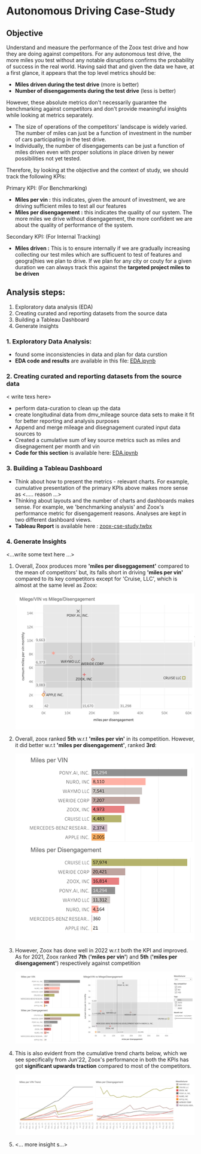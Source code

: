 # Autonomous Driving Case-Study

## Objective
Understand and measure the performance of the Zoox test drive and how they are doing against competitors. For any autonomous test drive, the more miles you test without any notable disruptions confirms the probability of success in the real world. Having said that and given the data we have, at a first glance, it appears that the top level metrics should be:
- **Miles driven during the test drive** (more is better)
- **Number of disengagements during the test drive** (less is better)

However, these absolute metrics don't necessarily guarantee the benchmarking against competitors and don't provide meaningful insights while looking at metrics separately.
- The size of operations of the competitors' landscape is widely varied. The number of miles can just be a function of investment in the number of cars participating in the test drive.
- Individually, the number of disengagements can be just a function of miles driven even with proper solutions in place driven by newer possibilities not yet tested. 

Therefore, by looking at the objective and the context of study, we should track the following KPIs:

Primary KPI: (For Benchmarking)
- **Miles per vin :**  this indicates, given the amount of investment, we are driving sufficient miles to test all our features 
- **Miles per disengagement :** this indicates the quality of our system. The more miles we drive without disengagement, the more confident we are about the quality of performance of the system.

Secondary KPI: (For Internal Tracking)
- **Miles driven :** This is to ensure internally if we are gradually increasing collecting our test miles which are sufficuent to test of features and geogra[hies we plan to drive. If we plan for any city or couty for a given duration we can always track this against the **targeted project miles to be driven**


## Analysis steps:
1. Exploratory data analysis (EDA)
2. Creating curated and reporting datasets from the source data
3. Building a Tableau Dashboard
4. Generate insights

### 1. Exploratory Data Analysis:

- found some inconsistencies in data and plan for data curstion
- **EDA code and results** are available in this file: [EDA.ipynb](./EDA.ipynb)

### 2. Creating curated and reporting datasets from the source data 
< write texs here>
- perform data-curation to clean up the data
- create longitudinal data from dmv_mileage source data sets to make it fit for better reporting and analysis purposes
- Append and merge mileage and disegnagement curated input data sources to
- Created a cumulative sum of key source metrics such as miles and disegnagement per month and vin
- **Code for this section** is available here: [EDA.ipynb](./EDA.ipynb)

### 3. Building a Tableau Dashboard

- Think about how to present the metrics - relevant charts. For example, cumulative presentation of the primary KPIs above makes more sense as <..... reason ...> 
- Thinking about layouts and the number of charts and dashboards makes sense. For example, we 'benchmarking analysis' and Zoox's performance metric for disengagement reasons. Analyses are kept in two different dashboard views. 
- **Tableau Report** is available here : [zoox-cse-study.twbx](./zoox-cse-study.twbx)

### 4. Generate Insights
<...write some text here ...>
1. Overall, Zoox produces more **'miles per diseggagement'** compared to the mean of competitors' but, its falls short in driving **'miles per vin'** compared to its key competitors except for 'Cruise, LLC', which is almost at the same level as Zoox:
   
   ![crosstab](crosstab.png)

3. Overall, zoox ranked **5th** w.r.t **'miles per vin'** in its competition. However, it did better w.r.t **'miles per disengagement'**, ranked **3rd**:

   ![ranking](ranking.png)
   
5. However, Zoox has done well in 2022 w.r.t both the KPI and improved. As for 2021, Zoox ranked **7th** (**'miles per vin'**) and **5th** (**'miles per disengagement'**) respectively against competition

   ![rankingandcrrosstab](rankingandcrrosstab.png)
   
7. This is also evident from the cumulative trend charts below, which we see specifically from Jun'22, Zoox's performance in both the KPIs has got **significant upwards traction** compared to most of the competitors.

   ![kpitrends](kpitrends.png)
   
8. <... more insight s...>
   



